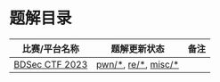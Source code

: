 # 题解目录

|                 比赛/平台名称                 |                           题解更新状态                           |               备注                |
| -------------------------------------------- | --------------------------------------------------------------- | --------------------------------- |
| [BDSec CTF 2023](https://2023.bdsec-ctf.com/) | [pwn/\*](./BDSec_CTF_2023/pwn/), [re/\*](./BDSec_CTF_2023/re/), [misc/\*](./BDSec_CTF_2023/misc/) ||
